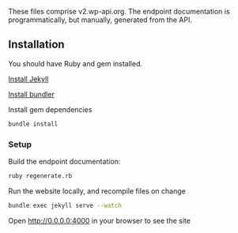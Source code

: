 These files comprise v2.wp-api.org. The endpoint documentation is programmatically, but manually, generated from the API.

## Installation

You should have Ruby and gem installed.

[Install Jekyll](https://help.github.com/articles/using-jekyll-with-pages/#installing-jekyll)

[Install bundler](https://github.com/bundler/bundler/#installation-and-usage)

Install gem dependencies

```bash
bundle install
```

### Setup

Build the endpoint documentation:

```bash
ruby regenerate.rb
```

Run the website locally, and recompile files on change

```bash
bundle exec jekyll serve --watch
```

Open http://0.0.0.0:4000 in your browser to see the site
